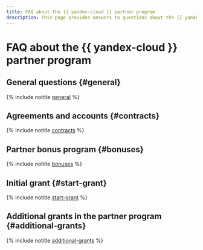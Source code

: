 ```yaml
---
title: FAQ about the {{ yandex-cloud }} partner program
description: This page provides answers to questions about the {{ yandex-cloud }} partner program.
---
```


# FAQ about the {{ yandex-cloud }} partner program

## General questions {#general}

{% include notitle [general](../../_qa/partner/general.md) %}

## Agreements and accounts {#contracts}

{% include notitle [contracts](../../_qa/partner/contracts.md) %}

## Partner bonus program {#bonuses}

{% include notitle [bonuses](../../_qa/partner/bonuses.md) %}

## Initial grant {#start-grant}

{% include notitle [start-grant](../../_qa/partner/start-grant.md) %}

## Additional grants in the partner program {#additional-grants}

{% include notitle [additional-grants](../../_qa/partner/additional-grants.md) %}


